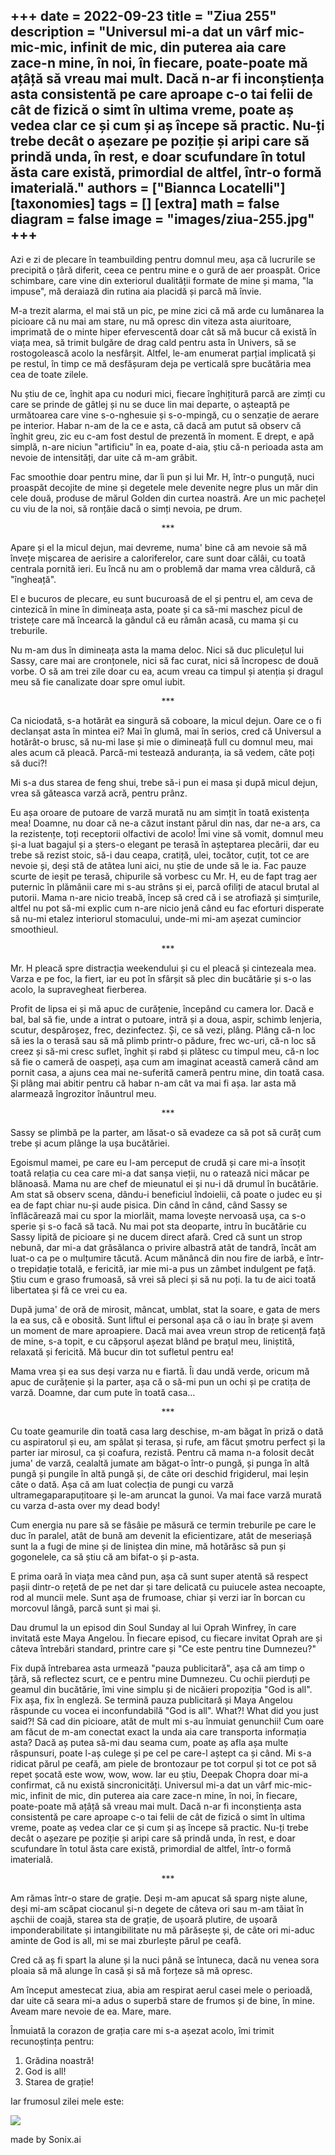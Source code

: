 
+++
date = 2022-09-23
title = "Ziua 255"
description = "Universul mi-a dat un vârf mic-mic-mic, infinit de mic, din puterea aia care zace-n mine, în noi, în fiecare, poate-poate mă ațâță să vreau mai mult. Dacă n-ar fi inconștiența asta consistentă pe care aproape c-o tai felii de cât de fizică o simt în ultima vreme, poate aș vedea clar ce și cum și aș începe să practic. Nu-ți trebe decât o așezare pe poziție și aripi care să prindă unda, în rest, e doar scufundare în totul ăsta care există, primordial de altfel, într-o formă imaterială."
authors = ["Biannca Locatelli"]
[taxonomies]
tags = []
[extra]
math = false
diagram = false
image = "images/ziua-255.jpg"
+++
---

Azi e zi de plecare în teambuilding pentru domnul meu, așa că lucrurile se precipită o țâră diferit, ceea ce pentru mine e o gură de aer proaspăt. Orice schimbare, care vine din exteriorul dualității formate de mine și mama, "la impuse", mă deraiază din rutina aia placidă și parcă mă învie.

M-a trezit alarma, el mai stă un pic, pe mine zici că mă arde cu lumânarea la picioare că nu mai am stare, nu mă opresc din viteza asta aiuritoare, imprimată de o minte hiper efervescentă doar cât să mă bucur că există în viața mea, să trimit bulgăre de drag cald pentru asta în Univers, să se rostogolească acolo la nesfârșit. Altfel, le-am enumerat parțial implicată și pe restul, în timp ce mă desfășuram deja pe verticală spre bucătăria mea cea de toate zilele.

Nu știu de ce, înghit apa cu noduri mici, fiecare înghițitură parcă are zimți cu care se prinde de gâtlej și nu se duce lin mai departe, o așteaptă pe următoarea care vine s-o-nghesuie și s-o-mpingă, cu o senzație de aerare pe interior. Habar n-am de la ce e asta, că dacă am putut să observ că înghit greu, zic eu c-am fost destul de prezentă în moment. E drept, e apă simplă, n-are niciun "artificiu" în ea, poate d-aia, știu că-n perioada asta am nevoie de intensități, dar uite că m-am grăbit.

Fac smoothie doar pentru mine, dar îi pun și lui Mr. H, într-o punguță, nuci proaspăt decojite de mine și degetele mele devenite negre plus un măr din cele două, produse de mărul Golden din curtea noastră. Are un mic pachețel cu viu de la noi, să ronțăie dacă o simți nevoia, pe drum.

<p style="text-align: center;">***</p>

Apare și el la micul dejun, mai devreme, numa' bine că am nevoie să mă învețe mișcarea de aerisire a caloriferelor, care sunt doar călâi, cu toată centrala pornită ieri. Eu încă nu am o problemă dar mama vrea căldură, că "îngheață".

El e bucuros de plecare, eu sunt bucuroasă de el și pentru el, am ceva de cintezică în mine în dimineața asta, poate și ca să-mi maschez picul de tristețe care mă încearcă la gândul că eu rămân acasă, cu mama și cu treburile.

Nu m-am dus în dimineața asta la mama deloc. Nici să duc pliculețul lui Sassy, care mai are cronțonele, nici să fac curat, nici să încropesc de două vorbe. O să am trei zile doar cu ea, acum vreau ca timpul și atenția și dragul meu să fie canalizate doar spre omul iubit.

<p style="text-align: center;">***</p>

Ca niciodată, s-a hotărât ea singură să coboare, la micul dejun. Oare ce o fi declanșat asta în mintea ei? Mai în glumă, mai în serios, cred că Universul a hotărât-o brusc, să nu-mi lase și mie o dimineață full cu domnul meu, mai ales acum că pleacă. Parcă-mi testează anduranța, ia să vedem, câte poți să duci?!

Mi s-a dus starea de feng shui, trebe să-i pun ei masa și după micul dejun, vrea să găteasca varză acră, pentru prânz.

Eu așa oroare de putoare de varză murată nu am simțit în toată existența mea! Doamne, nu doar că ne-a căzut instant părul din nas, dar ne-a ars, ca la rezistențe, toți receptorii olfactivi de acolo! Îmi vine să vomit, domnul meu și-a luat bagajul și a șters-o elegant pe terasă în așteptarea plecării, dar eu trebe să rezist stoic, să-i dau ceapa, cratiță, ulei, tocător, cuțit, tot ce are nevoie și, deși stă de atâtea luni aici, nu știe de unde să le ia. Fac pauze scurte de ieșit pe terasă, chipurile să vorbesc cu Mr. H, eu de fapt trag aer puternic în plămânii care mi s-au strâns și ei, parcă ofiliți de atacul brutal al putorii. Mama n-are nicio treabă, încep să cred că i se atrofiază și simțurile, altfel nu pot să-mi explic cum n-are nicio jenă când eu fac eforturi disperate să nu-mi etalez interiorul stomacului, unde-mi mi-am așezat cumincior smoothieul.

<p style="text-align: center;">***</p>

Mr. H pleacă spre distracția weekendului și cu el pleacă și cintezeala mea. Varza e pe foc, la fiert, iar eu pot în sfârșit să plec din bucătărie și s-o las acolo, la supravegheat fierberea.

Profit de lipsa ei și mă apuc de curățenie, începând cu camera lor. Dacă e bal, bal să fie, unde a intrat o putoare, intră și a doua, aspir, schimb lenjeria, scutur, despăroșez, frec, dezinfectez. Și, ce să vezi, plâng. Plâng că-n loc să ies la o terasă sau să mă plimb printr-o pădure, frec wc-uri, că-n loc să creez și să-mi cresc suflet, înghit și rabd și plătesc cu timpul meu, că-n loc să fie o cameră de oaspeți, așa cum am imaginat această cameră când am pornit casa, a ajuns cea mai ne-suferită cameră pentru mine, din toată casa. Și plâng mai abitir pentru că habar n-am cât va mai fi așa. Iar asta mă alarmează îngrozitor înăuntrul meu.

<p style="text-align: center;">***</p>

Sassy se plimbă pe la parter, am lăsat-o să evadeze ca să pot să curăț cum trebe și acum plânge la ușa bucătăriei.

Egoismul mamei, pe care eu l-am perceput de crudă și care mi-a însoțit toată relația cu cea care mi-a dat sanșa vieții, nu o ratează nici măcar pe blănoasă. Mama nu are chef de mieunatul ei și nu-i dă drumul în bucătărie. Am stat să observ scena, dându-i beneficiul îndoielii, că poate o judec eu și ea de fapt chiar nu-și aude pisica. Din când în când, când Sassy se înflăcărează mai cu spor la miorlăit, mama lovește nervoasă ușa, ca s-o sperie și s-o facă să tacă. Nu mai pot sta deoparte, intru în bucătărie cu Sassy lipită de picioare și ne ducem direct afară. Cred că sunt un strop nebună, dar mi-a dat grăsălanca o privire albastră atât de tandră, încât am luat-o ca pe o mulțumire tăcută. Acum mănâncă din nou fire de iarbă, e într-o trepidație totală, e fericită, iar mie mi-a pus un zâmbet indulgent pe față. Știu cum e graso frumoasă, să vrei să pleci și să nu poți. Ia tu de aici toată libertatea și fă ce vrei cu ea.

După juma' de oră de mirosit, mâncat, umblat, stat la soare, e gata de mers la ea sus, că e obosită. Sunt liftul ei personal așa că o iau în brațe și avem un moment de mare aproapiere. Dacă mai avea vreun strop de reticență față de mine, s-a topit, e cu căpșorul așezat blând pe brațul meu, liniștită, relaxată și fericită. Mă bucur din tot sufletul pentru ea!

Mama vrea și ea sus deși varza nu e fiartă. Îi dau undă verde, oricum mă apuc de curățenie și la parter, așa că o să-mi pun un ochi și pe cratița de varză. Doamne, dar cum pute în toată casa…

<p style="text-align: center;">***</p>

Cu toate geamurile din toată casa larg deschise, m-am băgat în priză o dată cu aspiratorul și eu, am spălat și terasa, și rufe, am făcut șmotru perfect și la parter iar mirosul, ca și coafura, rezistă. Pentru că mama n-a folosit decât juma' de varză, cealaltă jumate am băgat-o într-o pungă, și punga în altă pungă și pungile în altă pungă și, de câte ori deschid frigiderul, mai leșin câte o dată. Așa că am luat colecția de pungi cu varză ultramegaparapuțitoare și le-am aruncat la gunoi. Va mai face varză murată cu varza d-asta over my dead body!

Cum energia nu pare să se fâsâie pe măsură ce termin treburile pe care le duc în paralel, atât de bună am devenit la eficientizare, atât de meseriașă sunt la a fugi de mine și de liniștea din mine, mă hotărăsc să pun și gogonelele, ca să știu că am bifat-o și p-asta.

E prima oară în viața mea când pun, așa că sunt super atentă să respect pașii dintr-o rețetă de pe net dar și tare delicată cu puiucele astea necoapte, rod al muncii mele. Sunt așa de frumoase, chiar și verzi iar în borcan cu morcovul lângă, parcă sunt și mai și.

Dau drumul la un episod din Soul Sunday al lui Oprah Winfrey, în care invitată este Maya Angelou. În fiecare episod, cu fiecare invitat Oprah are și câteva întrebări standard, printre care și "Ce este pentru tine Dumnezeu?"

Fix după întrebarea asta urmează "pauza publicitară", așa că am timp o țâră, să reflectez scurt, ce e pentru mine Dumnezeu. Cu ochii pierduți pe geamul din bucătărie, îmi vine simplu și de nicăieri propoziția "God is all". Fix așa, fix în engleză. Se termină pauza publicitară și Maya Angelou răspunde cu vocea ei inconfundabilă "God is all". What?! What did you just said?! Să cad din picioare, atât de mult mi s-au înmuiat genunchii! Cum oare am făcut de m-am conectat exact la unda aia care transporta informația asta? Dacă aș putea să-mi dau seama cum, poate aș afla așa multe răspunsuri, poate l-aș culege și pe cel pe care-l aștept ca și când. Mi s-a ridicat părul pe ceafă, am piele de brontozaur pe tot corpul și tot ce pot să repet șocată este wow, wow, wow. Iar eu știu, Deepak Chopra doar mi-a confirmat, că nu există sincronicități. Universul mi-a dat un vârf mic-mic-mic, infinit de mic, din puterea aia care zace-n mine, în noi, în fiecare, poate-poate mă ațâță să vreau mai mult. Dacă n-ar fi inconștiența asta consistentă pe care aproape c-o tai felii de cât de fizică o simt în ultima vreme, poate aș vedea clar ce și cum și aș începe să practic. Nu-ți trebe decât o așezare pe poziție și aripi care să prindă unda, în rest, e doar scufundare în totul ăsta care există, primordial de altfel, într-o formă imaterială.

<p style="text-align: center;">***</p>

Am rămas într-o stare de grație. Deși m-am apucat să sparg niște alune, deși mi-am scăpat ciocanul și-n degete de câteva ori sau m-am tăiat în așchii de coajă, starea sta de grație, de ușoară plutire, de ușoară imponderabilitate și intangibilitate nu mă părăsește și, de câte ori mi-aduc aminte de God is all, mi se mai zburlește părul pe ceafă.

Cred că aș fi spart la alune și la nuci până se întuneca, dacă nu venea sora ploaia să mă alunge în casă și să mă forțeze să mă opresc.

Am început amestecat ziua, abia am respirat aerul casei mele o perioadă, dar uite că seara mi-a adus o superbă stare de frumos și de bine, în mine. Aveam mare nevoie de ea. Mare, mare.

Înmuiată la corazon de grația care mi s-a așezat acolo, îmi trimit recunoștința pentru:
1. Grădina noastră!
2. God is all!
3. Starea de grație!

Iar frumosul zilei mele este:

<div class="flex justify-center">
  <img src="images/flame.jpeg" />
</div>

made by Sonix.ai
